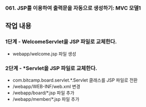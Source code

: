 ### 061. JSP를 이용하여 출력문을 자동으로 생성하기: MVC 모델1

## 작업 내용

### 1단계 - WelcomeServlet을 JSP 파일로 교체한다.

- webapp/welcome.jsp 파일 생성

### 2단계 - *Servlet을 JSP 파일로 교체한다.

- com.bitcamp.board.servlet.*.Servlet 클래스를 JSP 파일로 전환
- /webapp/WEB-INF/web.xml 변경
- /webapp/board/*.jsp 파일 추가
- /webapp/member/*.jsp 파일 추가